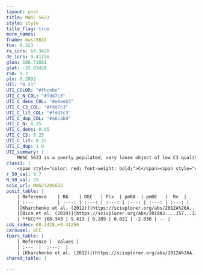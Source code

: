 ```yaml
---
layout: post
title: MWSC 5633
style: style
title_flag: true
more_names: 
fname: mwsc5633
fov: 0.323
ra_icrs: 68.3428
de_icrs: 9.41256
glon: 186.71661
glat: -25.03428
r50: 9.7
plx: 0.2892
UTI: "0.21"
UTI_COLOR: "#fbcebe"
UTI_C_N_COL: "#fdd7c3"
UTI_C_dens_COL: "#e8aeb3"
UTI_C_C3_COL: "#fdd7c3"
UTI_C_lit_COL: "#fdd7c3"
UTI_C_dup_COL: "#a6cab9"
UTI_C_N: 0.25
UTI_C_dens: 0.05
UTI_C_C3: 0.25
UTI_C_lit: 0.25
UTI_C_dup: 1.0
UTI_summary: |
    MWSC 5633 is a poorly populated, very loose object of low C3 quality. It is poorly studied in the literature, with no articles listed in the last 6 years.
class3: |
    <span style="color: red; font-weight: bold;">C</span><span style="color: red; font-weight: bold;">C</span>
r_50_val: 9.7
N_50_val: 25
scix_url: MWSC%205633
posit_table: |
    | Reference    | RA    | DEC   | Plx  | pmRA  | pmDE   |  Rv  |
    | :---         | :---: | :---: | :---: | :---: | :---: | :---: |
    |[Kharchenko et al. (2012)](https://scixplorer.org/abs/2012A%26A...543A.156K) | 68.355 | 9.4 | -- | -1.0 | -5.95 | -- |
    |[Bica et al. (2019)](https://scixplorer.org/abs/2019AJ....157...12B) | 68.343 | 9.396 | -- | -- | -- | -- |
    | **UCC** |68.343 | 9.413 | 0.289 | 0.021 | -2.036 | -- | 
cds_radec: 68.3428,+9.41256
carousel: UCC
fpars_table: |
    | Reference |  Values |
    | :---  |  :---:  |
    | [Kharchenko et al. (2012)](https://scixplorer.org/abs/2012A%26A...543A.156K) | `e_bv=0.302, distance=1481, log_age=9.1` |
shared_table: |
    
---
```

